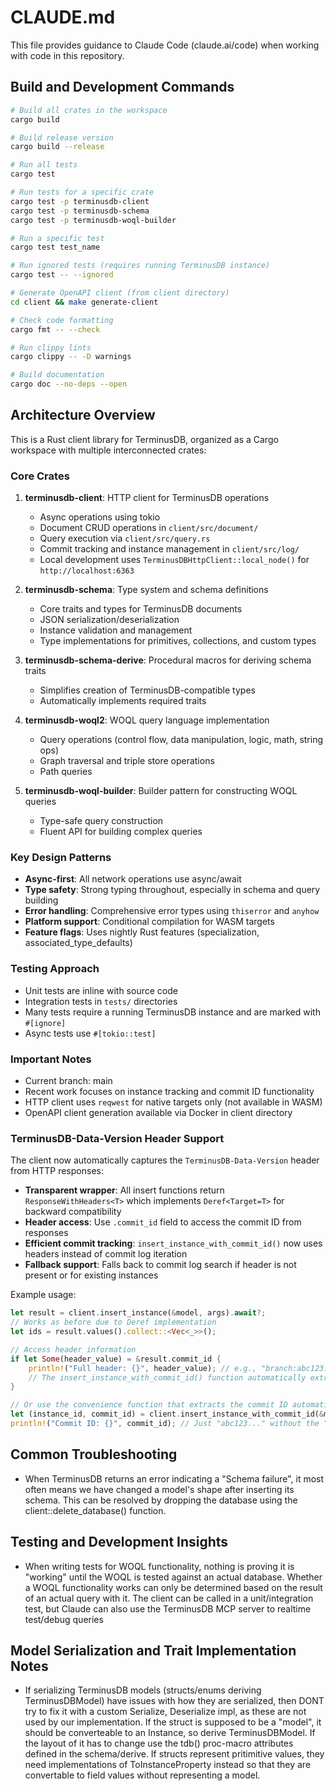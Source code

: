 # CLAUDE.md

This file provides guidance to Claude Code (claude.ai/code) when working with
code in this repository.

## Build and Development Commands

```bash
# Build all crates in the workspace
cargo build

# Build release version
cargo build --release

# Run all tests
cargo test

# Run tests for a specific crate
cargo test -p terminusdb-client
cargo test -p terminusdb-schema
cargo test -p terminusdb-woql-builder

# Run a specific test
cargo test test_name

# Run ignored tests (requires running TerminusDB instance)
cargo test -- --ignored

# Generate OpenAPI client (from client directory)
cd client && make generate-client

# Check code formatting
cargo fmt -- --check

# Run clippy lints
cargo clippy -- -D warnings

# Build documentation
cargo doc --no-deps --open
```

## Architecture Overview

This is a Rust client library for TerminusDB, organized as a Cargo workspace
with multiple interconnected crates:

### Core Crates

1. **terminusdb-client**: HTTP client for TerminusDB operations
   - Async operations using tokio
   - Document CRUD operations in `client/src/document/`
   - Query execution via `client/src/query.rs`
   - Commit tracking and instance management in `client/src/log/`
   - Local development uses `TerminusDBHttpClient::local_node()` for
     `http://localhost:6363`

2. **terminusdb-schema**: Type system and schema definitions
   - Core traits and types for TerminusDB documents
   - JSON serialization/deserialization
   - Instance validation and management
   - Type implementations for primitives, collections, and custom types

3. **terminusdb-schema-derive**: Procedural macros for deriving schema traits
   - Simplifies creation of TerminusDB-compatible types
   - Automatically implements required traits

4. **terminusdb-woql2**: WOQL query language implementation
   - Query operations (control flow, data manipulation, logic, math, string ops)
   - Graph traversal and triple store operations
   - Path queries

5. **terminusdb-woql-builder**: Builder pattern for constructing WOQL queries
   - Type-safe query construction
   - Fluent API for building complex queries

### Key Design Patterns

- **Async-first**: All network operations use async/await
- **Type safety**: Strong typing throughout, especially in schema and query
  building
- **Error handling**: Comprehensive error types using `thiserror` and `anyhow`
- **Platform support**: Conditional compilation for WASM targets
- **Feature flags**: Uses nightly Rust features (specialization,
  associated_type_defaults)

### Testing Approach

- Unit tests are inline with source code
- Integration tests in `tests/` directories
- Many tests require a running TerminusDB instance and are marked with
  `#[ignore]`
- Async tests use `#[tokio::test]`

### Important Notes

- Current branch: main
- Recent work focuses on instance tracking and commit ID functionality
- HTTP client uses `reqwest` for native targets only (not available in WASM)
- OpenAPI client generation available via Docker in client directory

### TerminusDB-Data-Version Header Support

The client now automatically captures the `TerminusDB-Data-Version` header from HTTP responses:

- **Transparent wrapper**: All insert functions return `ResponseWithHeaders<T>` which implements `Deref<Target=T>` for backward compatibility
- **Header access**: Use `.commit_id` field to access the commit ID from responses
- **Efficient commit tracking**: `insert_instance_with_commit_id()` now uses headers instead of commit log iteration
- **Fallback support**: Falls back to commit log search if header is not present or for existing instances

Example usage:
```rust
let result = client.insert_instance(&model, args).await?;
// Works as before due to Deref implementation
let ids = result.values().collect::<Vec<_>>();

// Access header information
if let Some(header_value) = &result.commit_id {
    println!("Full header: {}", header_value); // e.g., "branch:abc123..."
    // The insert_instance_with_commit_id() function automatically extracts just the commit ID part
}

// Or use the convenience function that extracts the commit ID automatically
let (instance_id, commit_id) = client.insert_instance_with_commit_id(&model, args).await?;
println!("Commit ID: {}", commit_id); // Just "abc123..." without the "branch:" prefix
```

## Common Troubleshooting

- When TerminusDB returns an error indicating a "Schema failure", it most often means we have changed a model's shape after inserting its schema. This can be resolved by dropping the database using the client::delete_database() function.

## Testing and Development Insights

- When writing tests for WOQL functionality, nothing is proving it is "working" until the WOQL is tested against an actual database. Whether a WOQL functionality works can only be determined based on the result of an actual query with it. The client can be called in a unit/integration test, but Claude can also use the TerminusDB MCP server to realtime test/debug queries

## Model Serialization and Trait Implementation Notes

- If serializing TerminusDB models (structs/enums deriving TerminusDBModel) have issues with how they are serialized, then DONT try to fix it with a custom Serialize, Deserialize impl, as these are not used by our implementation. If the struct is supposed to be a "model", it should be converteable to an Instance, so derive TerminusDBModel. If the layout of it has to change use the tdb() proc-macro attributes defined in the schema/derive. If structs represent pritimitive values, they need implementations of ToInstanceProperty instead so that they are convertable to field values without representing a model.